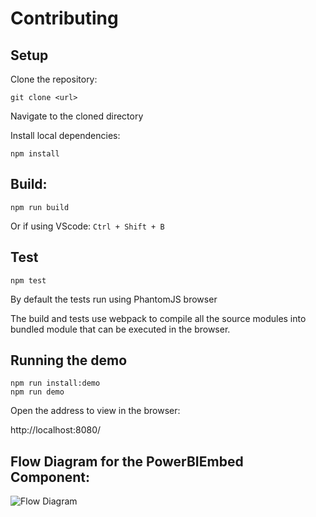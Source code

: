 # Contributing

## Setup

Clone the repository:
```
git clone <url>
```

Navigate to the cloned directory

Install local dependencies:
```
npm install
```

## Build:
```
npm run build
```
Or if using VScode: `Ctrl + Shift + B`

## Test
```
npm test
```
By default the tests run using PhantomJS browser

The build and tests use webpack to compile all the source modules into bundled module that can be executed in the browser.

## Running the demo

```
npm run install:demo
npm run demo
```

Open the address to view in the browser:

http://localhost:8080/

## Flow Diagram for the PowerBIEmbed Component:
![Flow Diagram](https://github.com/microsoft/powerbi-client-react/raw/master/resources/react_wrapper_flow_diagram.png)
